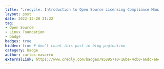 ```yaml
---
title: ":recycle: Introduction to Open Source Licensing Compliance Management"
layout: post
date: 2022-12-20 21:22
tag:
- Open Source
- Linux Foundation
- badge
badges: true
hidden: true # don't count this post in blog pagination
category: badge
author: carlos-navarro
externalLink: https://www.credly.com/badges/950957a0-16be-4cb0-a6dc-e64811e2e0f9
---
```

